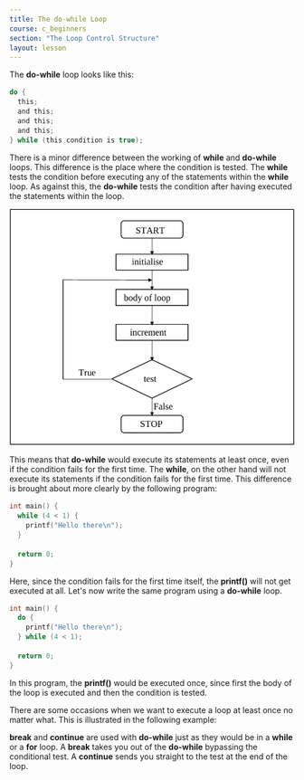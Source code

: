 ```yaml
---
title: The do-while Loop
course: c_beginners
section: "The Loop Control Structure"
layout: lesson
---
```


The **do-while** loop looks like this:

```c
do {
  this;
  and this;
  and this;
  and this;
} while (this condition is true);
```

There is a minor difference between the working of **while** and **do-while**
loops. This difference is the place where the condition is tested. The **while**
tests the condition before executing any of the statements within the **while**
loop. As against this, the **do-while** tests the condition after having
executed the statements within the loop.

![](/img/courses/c_beginners/do-while.png)

This means that **do-while** would execute its statements at least once, even if
the condition fails for the first time. The **while**, on the other hand will
not execute its statements if the condition fails for the first time. This
difference is brought about more clearly by the following program:

```c
int main() {
  while (4 < 1) {
    printf("Hello there\n");
  }

  return 0;
}
```

Here, since the condition fails for the first time itself, the **printf()** will
not get executed at all. Let's now write the same program using a **do-while**
loop.

```c
int main() {
  do {
    printf("Hello there\n");
  } while (4 < 1);

  return 0;
}
```

In this program, the **printf()** would be executed once, since first the body
of the loop is executed and then the condition is tested.

There are some occasions when we want to execute a loop at least once no matter
what. This is illustrated in the following example:

**break** and **continue** are used with **do-while** just as they would be in a
**while** or a **for** loop. A **break** takes you out of the **do-while**
bypassing the conditional test. A **continue** sends you straight to the test
at the end of the loop.
